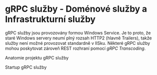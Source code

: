 # gRPC služby - Doménové služby a Infrastrukturní služby

gRPC služby jsou provozovány formou Windows Service. 
Je to proto, že staré Windows servery neumí plný rozsah HTTP2 (hlavně Trailers), takže služby není možné provozovat standardně v IISku.
Některé gRPC služby mohou poskytovat zároveň REST rozhraní pomocí *gRPC Transcoding*.

Anatomie projektu gRPC služby

Startup gRPC služby


